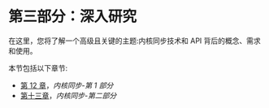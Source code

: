 # 第三部分：深入研究

在这里，您将了解一个高级且关键的主题:内核同步技术和 API 背后的概念、需求和使用。

本节包括以下章节:

*   [第 12 章](12.html)，*内核同步-第 1 部分*
*   [第十三章](13.html)，*内核同步-第二部分*